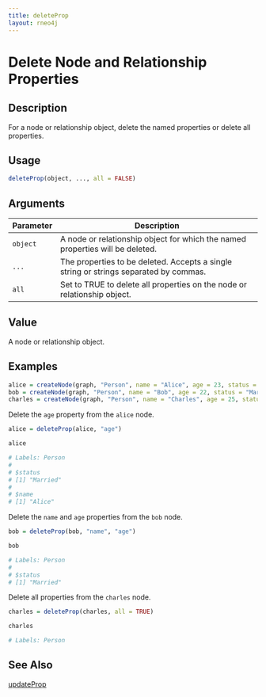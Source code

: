 ```yaml
---
title: deleteProp
layout: rneo4j
---
```


# Delete Node and Relationship Properties

## Description

For a node or relationship object, delete the named properties or delete all properties.

## Usage

```r
deleteProp(object, ..., all = FALSE)
```

## Arguments

| Parameter | Description     |
| --------- | --------------- |
| `object`  | A node or relationship object for which the named properties will be deleted. |
| `...`     | The properties to be deleted. Accepts a single string or strings separated by commas. |
| `all`     | Set to TRUE to delete all properties on the node or relationship object. |

## Value

A node or relationship object.

## Examples

```r
alice = createNode(graph, "Person", name = "Alice", age = 23, status = "Married")
bob = createNode(graph, "Person", name = "Bob", age = 22, status = "Married")
charles = createNode(graph, "Person", name = "Charles", age = 25, status = "Unmarried")
```

Delete the `age` property from the `alice` node.

```r
alice = deleteProp(alice, "age")

alice

# Labels: Person
#
# $status
# [1] "Married"
#
# $name
# [1] "Alice"
```

Delete the `name` and `age` properties from the `bob` node.

```r
bob = deleteProp(bob, "name", "age")

bob

# Labels: Person
# 
# $status
# [1] "Married"
```

Delete all properties from the `charles` node.

```r
charles = deleteProp(charles, all = TRUE)

charles

# Labels: Person
```

## See Also

[updateProp](update-prop.html)


